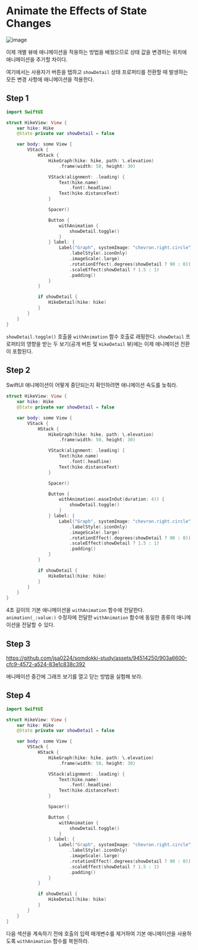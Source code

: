 # ****Animate the Effects of State Changes****
![image](https://github.com/jsa0224/somdokki-study/assets/94514250/a05b07a1-e2e5-43fa-afae-0b218785b7a8)

이제 개별 뷰에 애니메이션을 적용하는 방법을 배웠으므로 상태 값을 변경하는 위치에 애니메이션을 추가할 차이다. 

여기에서는 사용자가 버튼을 탭하고 `showDetail` 상태 프로퍼티를 전환할 때 발생하는 모든 변경 사항에 애니메이션을 적용한다.

## Step 1

```swift
import SwiftUI

struct HikeView: View {
    var hike: Hike
    @State private var showDetail = false

    var body: some View {
        VStack {
            HStack {
                HikeGraph(hike: hike, path: \.elevation)
                    .frame(width: 50, height: 30)

                VStack(alignment: .leading) {
                    Text(hike.name)
                        .font(.headline)
                    Text(hike.distanceText)
                }

                Spacer()

                Button {
                    withAnimation {
                        showDetail.toggle()
                    }
                } label: {
                    Label("Graph", systemImage: "chevron.right.circle")
                        .labelStyle(.iconOnly)
                        .imageScale(.large)
                        .rotationEffect(.degrees(showDetail ? 90 : 0))
                        .scaleEffect(showDetail ? 1.5 : 1)
                        .padding()
                }
            }

            if showDetail {
                HikeDetail(hike: hike)
            }
        }
    }
}
```

`showDetail.toggle()` 호출을 `withAnimation` 함수 호출로 래핑한다. `showDetail` 프로퍼티의 영향을 받는 두 보기(공개 버튼 및 `HikeDetail` 뷰)에는 이제 애니메이션 전환이 포함된다.

## Step 2

SwiftUI 애니메이션이 어떻게 중단되는지 확인하려면 애니메이션 속도를 늦춰라.

```swift
struct HikeView: View {
    var hike: Hike
    @State private var showDetail = false

    var body: some View {
        VStack {
            HStack {
                HikeGraph(hike: hike, path: \.elevation)
                    .frame(width: 50, height: 30)

                VStack(alignment: .leading) {
                    Text(hike.name)
                        .font(.headline)
                    Text(hike.distanceText)
                }

                Spacer()

                Button {
                    withAnimation(.easeInOut(duration: 4)) {
                        showDetail.toggle()
                    }
                } label: {
                    Label("Graph", systemImage: "chevron.right.circle")
                        .labelStyle(.iconOnly)
                        .imageScale(.large)
                        .rotationEffect(.degrees(showDetail ? 90 : 0))
                        .scaleEffect(showDetail ? 1.5 : 1)
                        .padding()
                }
            }

            if showDetail {
                HikeDetail(hike: hike)
            }
        }
    }
}
```

4초 길이의 기본 애니메이션을 `withAnimation` 함수에 전달한다. `animation(_:value:)` 수정자에 전달한 `withAnimation` 함수에 동일한 종류의 애니메이션을 전달할 수 있다.

## Step 3

https://github.com/jsa0224/somdokki-study/assets/94514250/903a6600-cfc9-4572-a524-83e1c838c392

애니메이션 중간에 그래프 보기를 열고 닫는 방법을 실험해 보라.

## Step 4

```swift
import SwiftUI

struct HikeView: View {
    var hike: Hike
    @State private var showDetail = false

    var body: some View {
        VStack {
            HStack {
                HikeGraph(hike: hike, path: \.elevation)
                    .frame(width: 50, height: 30)

                VStack(alignment: .leading) {
                    Text(hike.name)
                        .font(.headline)
                    Text(hike.distanceText)
                }

                Spacer()

                Button {
                    withAnimation {
                        showDetail.toggle()
                    }
                } label: {
                    Label("Graph", systemImage: "chevron.right.circle")
                        .labelStyle(.iconOnly)
                        .imageScale(.large)
                        .rotationEffect(.degrees(showDetail ? 90 : 0))
                        .scaleEffect(showDetail ? 1.5 : 1)
                        .padding()
                }
            }

            if showDetail {
                HikeDetail(hike: hike)
            }
        }
    }
}
```

다음 섹션을 계속하기 전에 호출의 입력 매개변수를 제거하여 기본 애니메이션을 사용하도록 `withAnimation` 함수를 복원하라.
